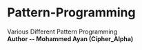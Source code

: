 # Pattern-Programming
Various Different Pattern Programming 
<br>
<b> Author -- Mohammed Ayan (Cipher_Alpha)
